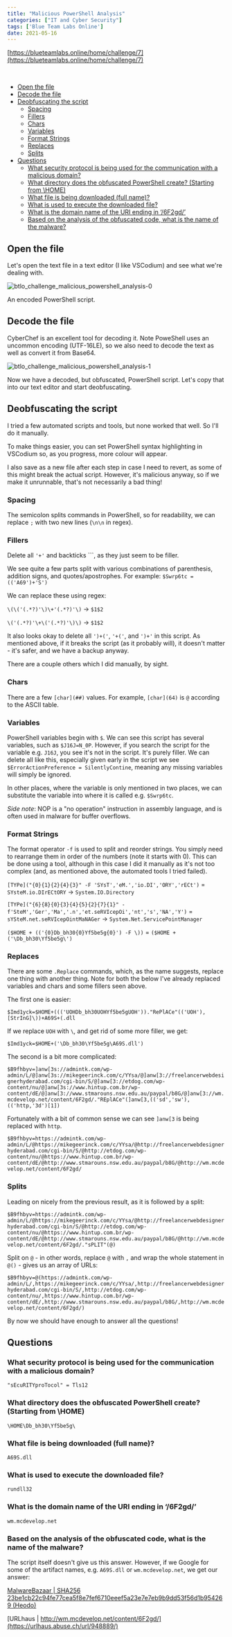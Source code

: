 ```yaml
---
title: "Malicious PowerShell Analysis"
categories: ["IT and Cyber Security"]
tags: ['Blue Team Labs Online']
date: 2021-05-16
---
```


[https://blueteamlabs.online/home/challenge/7](https://blueteamlabs.online/home/challenge/7)

<br>

- [Open the file](#open-the-file)
- [Decode the file](#decode-the-file)
- [Deobfuscating the script](#deobfuscating-the-script)
  * [Spacing](#spacing)
  * [Fillers](#fillers)
  * [Chars](#chars)
  * [Variables](#variables)
  * [Format Strings](#format-strings)
  * [Replaces](#replaces)
  * [Splits](#splits)
- [Questions](#questions)
  * [What security protocol is being used for the communication with a malicious domain?](#what-security-protocol-is-being-used-for-the-communication-with-a-malicious-domain-)
  * [What directory does the obfuscated PowerShell create? (Starting from \HOME\)](#what-directory-does-the-obfuscated-powershell-create---starting-from--home--)
  * [What file is being downloaded (full name)?](#what-file-is-being-downloaded--full-name--)
  * [What is used to execute the downloaded file?](#what-is-used-to-execute-the-downloaded-file-)
  * [What is the domain name of the URI ending in ‘/6F2gd/’](#what-is-the-domain-name-of-the-uri-ending-in---6f2gd--)
  * [Based on the analysis of the obfuscated code, what is the name of the malware?](#based-on-the-analysis-of-the-obfuscated-code--what-is-the-name-of-the-malware-)

## Open the file

Let's open the text file in a text editor (I like VSCodium) and see what we're dealing with.

![btlo_challenge_malicious_powershell_analysis-0](/img/btlo_challenge_malicious_powershell_analysis-0.png)

An encoded PowerShell script.

## Decode the file

CyberChef is an excellent tool for decoding it. Note PoweShell uses an uncommon encoding (UTF-16LE), so we also need to decode the text as well as convert it from Base64.

![btlo_challenge_malicious_powershell_analysis-1](/img/btlo_challenge_malicious_powershell_analysis-1.png)

Now we have a decoded, but obfuscated, PowerShell script. Let's copy that into our text editor and start deobfuscating.

## Deobfuscating the script

I tried a few automated scripts and tools, but none worked that well. So I'll do it manually.

To make things easier, you can set PowerShell syntax highlighting in VSCodium so, as you progress, more colour will appear.

I also save as a new file after each step in case I need to revert, as some of this might break the actual script. However, it's malicious anyway, so if we make it unrunnable, that's not necessarily a bad thing!

### Spacing

The semicolon splits commands in PowerShell, so for readability, we can replace `;` with two new lines (`\n\n` in regex).

### Fillers

Delete all `'+'` and backticks ```, as they just seem to be filler.

We see quite a few parts split with various combinations of parenthesis, addition signs, and quotes/apostrophes. For example: `$Swrp6tc = (('A69')+'S')`

We can replace these using regex:

`\(\('(.*?)'\)\+'(.*?)'\)` → `$1$2`

`\('(.*?)'\+\('(.*?)'\)\)` → `$1$2`

It also looks okay to delete all `')+('`, `'+('`, and `')+'` in this script. As mentioned above, if it breaks the script (as it probably will), it doesn't matter - it's safer, and we have a backup anyway.

There are a couple others which I did manually, by sight.

### Chars

There are a few `[char](##)` values. For example, `[char](64)` is `@` according to the ASCII table.

### Variables

PowerShell variables begin with `$`. We can see this script has several variables, such as `$J16J=N_0P`. However, if you search the script for the variable e.g. `J16J`, you see it's not in the script. It's purely filler. We can delete all like this, especially given early in the script we see `$ErrorActionPreference = SilentlyContine`, meaning any missing variables will simply be ignored.

In other places, where the variable is only mentioned in two places, we can substitute the variable into where it is called e.g. `$Swrp6tc`.

*Side note*: NOP is a "no operation" instruction in assembly language, and is often used in malware for buffer overflows.

### Format Strings

The format operator `-f` is used to split and reorder strings. You simply need to rearrange them in order of the numbers (note it starts with 0). This can be done using a tool, although in this case I did it manually as it's not too complex (and, as mentioned above, the automated tools I tried failed).

`[TYPe]("{0}{1}{2}{4}{3}" -F 'SYsT','eM.','io.DI','ORY','rECt')` = `SYsteM.io.DIrECtORY` → `System.IO.Directory`

`[TYPe]("{6}{8}{0}{3}{4}{5}{2}{7}{1}" -f'SteM','Ger','Ma','.n','et.seRVIcepOi','nt','s','NA','Y')` = `sYSteM.net.seRVIcepOintMaNAGer` → `System.Net.ServicePointManager`

`($HOME + (('{0}Db_bh30{0}Yf5be5g{0}') -F \))` = `($HOME + ('\Db_bh30\Yf5be5g\')`

### Replaces

There are some `.Replace` commands, which, as the name suggests, replace one thing with another thing. Note for both the below I've already replaced variables and chars and some fillers seen above.

The first one is easier:

`$Imd1yck=$HOME+((('UOHDb_bh30UOHYf5be5gUOH'))."RePlACe"(('UOH'),[StrInG]\))+A69S+(.dll`

If we replace `UOH` with `\`, and get rid of some more filler, we get:

`$Imd1yck=$HOME+('\Db_bh30\Yf5be5g\A69S.dll')`

The second is a bit more complicated:

`$B9fhbyv=]anw[3s://admintk.com/wp-admin/L/@]anw[3s://mikegeerinck.com/c/YYsa/@]anw[3://freelancerwebdesignerhyderabad.com/cgi-bin/S/@]anw[3://etdog.com/wp-content/nu/@]anw[3s://www.hintup.com.br/wp-content/dE/@]anw[3://www.stmarouns.nsw.edu.au/paypal/b8G/@]anw[3://wm.mcdevelop.net/content/6F2gd/."REplACe"(]anw[3,(('sd','sw'),(('http,'3d')[1])`

Fortunately with a bit of common sense we can see `]anw[3` is being replaced with `http`.

`$B9fhbyv=https://admintk.com/wp-admin/L/@https://mikegeerinck.com/c/YYsa/@http://freelancerwebdesignerhyderabad.com/cgi-bin/S/@http://etdog.com/wp-content/nu/@https://www.hintup.com.br/wp-content/dE/@http://www.stmarouns.nsw.edu.au/paypal/b8G/@http://wm.mcdevelop.net/content/6F2gd/`

### Splits

Leading on nicely from the previous result, as it is followed by a split:

`$B9fhbyv=https://admintk.com/wp-admin/L/@https://mikegeerinck.com/c/YYsa/@http://freelancerwebdesignerhyderabad.com/cgi-bin/S/@http://etdog.com/wp-content/nu/@https://www.hintup.com.br/wp-content/dE/@http://www.stmarouns.nsw.edu.au/paypal/b8G/@http://wm.mcdevelop.net/content/6F2gd/."sPLIT"(@)`

Split on `@` - in other words, replace `@` with `,` and wrap the whole statement in `@()` - gives us an array of URLs:

`$B9fhbyv=@(https://admintk.com/wp-admin/L/,https://mikegeerinck.com/c/YYsa/,http://freelancerwebdesignerhyderabad.com/cgi-bin/S/,http://etdog.com/wp-content/nu/,https://www.hintup.com.br/wp-content/dE/,http://www.stmarouns.nsw.edu.au/paypal/b8G/,http://wm.mcdevelop.net/content/6F2gd/)`

By now we should have enough to answer all the questions!

## Questions

### What security protocol is being used for the communication with a malicious domain?

`"sEcuRITYproTocol" = Tls12`

### What directory does the obfuscated PowerShell create? (Starting from \HOME\)

`\HOME\Db_bh30\Yf5be5g\`

### What file is being downloaded (full name)?

`A69S.dll`

### What is used to execute the downloaded file?

`rundll32`

### What is the domain name of the URI ending in ‘/6F2gd/’

`wm.mcdevelop.net`

### Based on the analysis of the obfuscated code, what is the name of the malware?

The script itself doesn't give us this answer. However, if we Google for some of the artifact names, e.g. `A69S.dll` or `wm.mcdevelop.net`, we get our answer:

[MalwareBazaar | SHA256 23be1cb22c94fe77cea5f8e7fef6710eeef5a23e7e7eb9b9dd53f56d1b954269 (Heodo)](https://bazaar.abuse.ch/sample/23be1cb22c94fe77cea5f8e7fef6710eeef5a23e7e7eb9b9dd53f56d1b954269/)

[URLhaus | http://wm.mcdevelop.net/content/6F2gd/](https://urlhaus.abuse.ch/url/948889/)